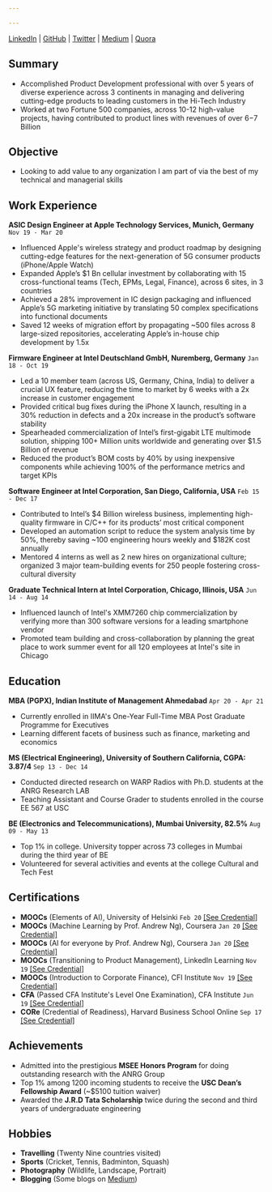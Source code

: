 ```yaml
---

---
```


<div id="webaddress">
 <a href="https://www.linkedin.com/in/krupeshved/">LinkedIn</a>
  | <a href="https://www.github.com/krupeshrved">GitHub</a>
    | <a href="https://twitter.com/krupesh_ved">Twitter</a>
      | <a href="https://medium.com/@krupeshved">Medium</a>
        | <a href="https://www.quora.com/profile/Krupesh-Rajesh-Ved">Quora</a>
</div>

## Summary

- Accomplished Product Development professional with over 5 years of diverse experience across 3 continents in managing and delivering cutting-edge products to leading customers in the Hi-Tech Industry
- Worked at two Fortune 500 companies, across 10-12 high-value projects, having contributed to product lines with revenues of over $6-$7 Billion

## Objective

-  Looking to add value to any organization I am part of via the best of my technical and managerial skills 

## Work Experience

  __ASIC Design Engineer at Apple Technology Services, Munich, Germany__ `Nov 19 - Mar 20`
  - Influenced Apple's wireless strategy and product roadmap by designing cutting-edge features for the next-generation of 5G consumer products (iPhone/Apple Watch)
  - Expanded Apple’s $1 Bn cellular investment by collaborating with 15 cross-functional teams (Tech, EPMs, Legal, Finance), across 6 sites, in 3 countries
  - Achieved a 28% improvement in IC design packaging and influenced Apple’s 5G marketing initiative by translating 50 complex specifications into functional documents
  - Saved 12 weeks of migration effort by propagating ~500 files across 8 large-sized repositories, accelerating Apple’s in-house chip development by 1.5x
  
 
  __Firmware Engineer at Intel Deutschland GmbH, Nuremberg, Germany__  `Jan 18 - Oct 19`
  - Led a 10 member team (across US, Germany, China, India) to deliver a crucial UX feature, reducing the time to market by 6 weeks with a 2x increase in customer engagement
  - Provided critical bug fixes during the iPhone X launch, resulting in a 30% reduction in defects and a 20x increase in the product’s software stability
  - Spearheaded commercialization of Intel’s first-gigabit LTE multimode solution, shipping 100+ Million units worldwide and generating over $1.5 Billion of revenue
  - Reduced the product’s BOM costs by 40% by using inexpensive components while achieving 100% of the performance metrics and target KPIs
  
  __Software Engineer at Intel Corporation, San Diego, California, USA__ `Feb 15 - Dec 17`
  - Contributed to Intel’s $4 Billion wireless business, implementing high-quality firmware in C/C++ for its products’ most critical component
  - Developed an automation script to reduce the system analysis time by 50%, thereby saving ~100 engineering hours weekly and $182K cost annually
  - Mentored 4 interns as well as 2 new hires on organizational culture; organized 3 major team-building events for 250 people fostering cross-cultural diversity
  
  __Graduate Technical Intern at Intel Corporation, Chicago, Illinois, USA__ `Jun 14 - Aug 14`
  - Influenced launch of Intel's XMM7260 chip commercialization by verifying more than 300 software versions for a leading smartphone vendor
  - Promoted team building and cross-collaboration by planning the great place to work summer event for all 120 employees at Intel's site in Chicago
  
## Education

  __MBA (PGPX), Indian Institute of Management Ahmedabad__ `Apr 20 - Apr 21`
  - Currently enrolled in IIMA's One-Year Full-Time MBA Post Graduate Programme for Executives
  - Learning different facets of business such as finance, marketing and economics
 
  __MS (Electrical Engineering), University of Southern California, CGPA: 3.87/4__  `Sep 13 - Dec 14`
  - Conducted directed research on WARP Radios with Ph.D. students at the ANRG Research LAB
  - Teaching Assistant and Course Grader to students enrolled in the course EE 567 at USC
 
  __BE (Electronics and Telecommunications), Mumbai University, 82.5%__ `Aug 09 - May 13`
  - Top 1% in college. University topper across 73 colleges in Mumbai during the third year of BE
  - Volunteered for several activities and events at the college Cultural and Tech Fest 


## Certifications
  - __MOOCs__ (Elements of AI), University of Helsinki `Feb 20`
 <a href="https://certificates.mooc.fi/validate/7x7y1zflma8">[See Credential]</a>
  - __MOOCs__ (Machine Learning by Prof. Andrew Ng), Coursera `Jan 20`
 <a href="https://www.coursera.org/account/accomplishments/verify/73M49QBYXT54">[See Credential]</a>
   - __MOOCs__ (AI for everyone by Prof. Andrew Ng), Coursera `Jan 20`
 <a href="https://www.coursera.org/account/accomplishments/verify/NBWNQCT4B6Q7">[See Credential]</a>
  - __MOOCs__ (Transitioning to Product Management), LinkedIn Learning `Nov 19`
 <a href="https://www.linkedin.com/learning/transitioning-to-product-management">[See Credential]</a>
   - __MOOCs__ (Introduction to Corporate Finance), CFI Institute `Nov 19`
 <a href="https://www.credential.net/cdb6ee0e-45f8-4c02-9db3-e6b73a8a5cf5">[See Credential]</a>
  - __CFA__ (Passed CFA Institute's Level One Examination), CFA Institute `Jun 19`
 <a href="https://basno.com/nw2ze8h6">[See Credential]</a>
  - __CORe__ (Credential of Readiness), Harvard Business School Online `Sep 17`
 <a href="https://online.hbs.edu/courses/core/">[See Credential]</a>

## Achievements
  
  - Admitted into the prestigious __MSEE Honors Program__ for doing outstanding research with the ANRG Group
  - Top 1% among 1200 incoming students to receive the __USC Dean’s Fellowship Award__ (~$5100 tuition waiver)
  - Awarded the __J.R.D Tata Scholarship__ twice during the second and third years of undergraduate engineering
  
 
## Hobbies

- __Travelling__ (Twenty Nine countries visited)
- __Sports__ (Cricket, Tennis, Badminton, Squash)
- __Photography__ (Wildlife, Landscape, Portrait)
- __Blogging__ (Some blogs on <a href="https://medium.com/me/stories/public">Medium</a>)

<!-- ### Footer

Last updated: Mar 2021 -->


